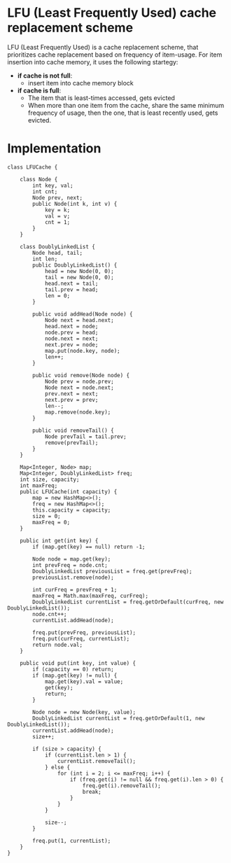 # LFU (Least Frequently Used) cache replacement scheme

LFU (Least Frequently Used) is a cache replacement scheme, that prioritizes cache replacement based on frequency of item-usage. For item insertion into cache memory, it uses the following startegy: 

  - **if cache is not full**:
      - insert item into cache memory block
  - **if cache is full**:
      - The item that is least-times accessed, gets evicted
      - When more than one item from the cache, share the same minimum frequency of usage, then the one, that is least recently used, gets evicted.

# Implementation
```
class LFUCache {

    class Node {
        int key, val;
        int cnt;
        Node prev, next;
        public Node(int k, int v) {
            key = k;
            val = v;
            cnt = 1;
        }
    }

    class DoublyLinkedList {
        Node head, tail;
        int len;
        public DoublyLinkedList() {
            head = new Node(0, 0);
            tail = new Node(0, 0);
            head.next = tail;
            tail.prev = head;
            len = 0;
        }

        public void addHead(Node node) {
            Node next = head.next;
            head.next = node;
            node.prev = head;
            node.next = next;
            next.prev = node;
            map.put(node.key, node);
            len++;
        }

        public void remove(Node node) {
            Node prev = node.prev;
            Node next = node.next;
            prev.next = next;
            next.prev = prev;
            len--;
            map.remove(node.key);
        }

        public void removeTail() {
            Node prevTail = tail.prev;
            remove(prevTail);
        }
    }

    Map<Integer, Node> map;
    Map<Integer, DoublyLinkedList> freq;
    int size, capacity;
    int maxFreq;
    public LFUCache(int capacity) {
        map = new HashMap<>();
        freq = new HashMap<>();
        this.capacity = capacity;
        size = 0;
        maxFreq = 0;
    }

    public int get(int key) {
        if (map.get(key) == null) return -1;

        Node node = map.get(key);
        int prevFreq = node.cnt;
        DoublyLinkedList previousList = freq.get(prevFreq);
        previousList.remove(node);

        int curFreq = prevFreq + 1;
        maxFreq = Math.max(maxFreq, curFreq);
        DoublyLinkedList currentList = freq.getOrDefault(curFreq, new DoublyLinkedList());
        node.cnt++;
        currentList.addHead(node);

        freq.put(prevFreq, previousList);
        freq.put(curFreq, currentList);
        return node.val;
    }

    public void put(int key, int value) {
        if (capacity == 0) return;
        if (map.get(key) != null) {
            map.get(key).val = value;
            get(key);
            return;
        }

        Node node = new Node(key, value);
        DoublyLinkedList currentList = freq.getOrDefault(1, new DoublyLinkedList());
        currentList.addHead(node);
        size++;

        if (size > capacity) {
            if (currentList.len > 1) {
                currentList.removeTail();
            } else {
                for (int i = 2; i <= maxFreq; i++) {
                    if (freq.get(i) != null && freq.get(i).len > 0) {
                        freq.get(i).removeTail();
                        break;
                    }
                }
            }

            size--;
        }

        freq.put(1, currentList);
    }
}
```
